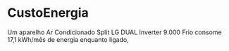 # CustoEnergia
Um aparelho Ar Condicionado Split LG DUAL Inverter 9.000 Frio consome 17,1 kWh/mês de energia enquanto ligado,
